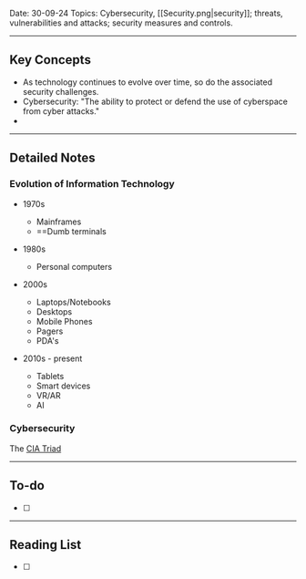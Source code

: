 
Date: 30-09-24
Topics: Cybersecurity, [[Security.png|security]]; threats, vulnerabilities and attacks; security measures and controls.

---

## Key Concepts

-  As technology continues to evolve over time, so do the associated security challenges.
-  Cybersecurity: "The ability to protect or defend the use of cyberspace from cyber attacks."
-

--- 

## Detailed Notes


### Evolution of Information Technology

- 1970s
	-  Mainframes
	-  ==Dumb terminals
	
- 1980s
	-  Personal computers
	
- 2000s
	-  Laptops/Notebooks
	-  Desktops
	-  Mobile Phones
	-  Pagers
	-  PDA's
	
- 2010s - present
	-  Tablets
	-  Smart devices
	-  VR/AR
	-  AI

### Cybersecurity

The [CIA Triad](https://www.techtarget.com/whatis/definition/Confidentiality-integrity-and-availability-CIA) 




---

## To-do

- [ ] 

---

## Reading List

- [ ] 